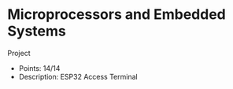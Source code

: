 # Microprocessors and Embedded Systems

Project
- Points: 14/14
- Description: ESP32 Access Terminal
